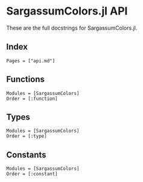 # SargassumColors.jl API

These are the full docstrings for SargassumColors.jl.

## Index
```@index
Pages = ["api.md"]
```

## Functions
```@autodocs
Modules = [SargassumColors]
Order = [:function]
``` 

## Types
```@autodocs
Modules = [SargassumColors]
Order = [:type]
``` 

## Constants
```@autodocs
Modules = [SargassumColors]
Order = [:constant]
``` 